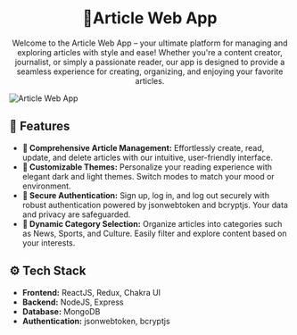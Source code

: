   <h1 align="center">🚀Article Web App</h1>
        <p align="center">Welcome to the Article Web App – your ultimate platform for managing and exploring articles with style and ease! Whether you're a content creator, journalist, or simply a passionate reader, our app is designed to provide a seamless experience for creating, organizing, and enjoying your favorite articles.</p>
        <img src="https://example.com/your-image.gif" alt="Article Web App" class="img-center">


  <h2>🌟 Features</h2>
            <ul>
                <li><strong>📝 Comprehensive Article Management:</strong> Effortlessly create, read, update, and delete articles with our intuitive, user-friendly interface.</li>
                <li><strong>🎨 Customizable Themes:</strong> Personalize your reading experience with elegant dark and light themes. Switch modes to match your mood or environment.</li>
                <li><strong>🔐 Secure Authentication:</strong> Sign up, log in, and log out securely with robust authentication powered by jsonwebtoken and bcryptjs. Your data and privacy are safeguarded.</li>
                <li><strong>📂 Dynamic Category Selection:</strong> Organize articles into categories such as News, Sports, and Culture. Easily filter and explore content based on your interests.</li>
            </ul>
            <h2>⚙️ Tech Stack</h2>
            <ul>
                <li><strong>Frontend:</strong> ReactJS, Redux, Chakra UI</li>
                <li><strong>Backend:</strong> NodeJS, Express</li>
                <li><strong>Database:</strong> MongoDB</li>
                <li><strong>Authentication:</strong> jsonwebtoken, bcryptjs</li>
            </ul>
